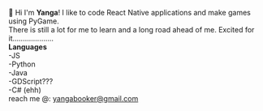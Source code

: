 👋 Hi I'm **Yanga**! I like to code React Native applications and make games using PyGame.
 <br> 
There is still a lot for me to learn and a long road ahead of me. Excited for it....................
 <br> 
**Languages**
 <br> 
-JS
 <br> 
-Python
 <br> 
-Java
 <br> 
-GDScript???
 <br> 
-C# (ehh)
 <br> 
reach me @: yangabooker@gmail.com

<!---
YangaB7/YangaB7 is a ✨ special ✨ repository because its `README.md` (this file) appears on your GitHub profile.
You can click the Preview link to take a look at your changes.
--->
